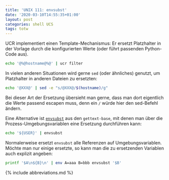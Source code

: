 ```yaml
---
title: 'UNIX 111: envsubst'
date: '2020-03-10T14:55:35+01:00'
layout: post
categories: shell UCS
tags: totw
---
```


UCR implementiert einen Template-Mechanismus:
Er ersetzt Platzhalter in der Vorlage durch die konfigurierten Werte (oder führt passenden Python-Code aus).
```bash
echo '@%@hostname@%@' | ucr filter
```
In vielen anderen Situationen wird gerne `sed` (oder ähnliches) genutzt, um Platzhalter in anderen Dateien zu ersetzten:
```bash
echo '@XXX@' | sed -e "s/@XXX@/$(hostname)/g"
```
Bei dieser Art der Ersetzung übersieht man gerne, dass man dort eigentlich die Werte passend escapen muss, denn ein `/` würde hier den sed-Befehl ändern.

Eine Alternative ist [`envsubst`](man:envsubst(1)) aus den `gettext-base`, mit denen man über die Prozess-Umgebungsvariablen eine Ersetzung durchführen kann:
```bash
echo '${USER}' | envsubst
```
Normalerweise ersetzt `envsubst` alle Referenzen auf Umgebungsvariablen.
Möchte man nur einige ersetzte, so kann man die zu ersetzenden Variablen auch explizit angeben:
```bash
printf '$A\n${B}\n' | env A=aaa B=bbb envsubst '$B'
```

{% include abbreviations.md %}
